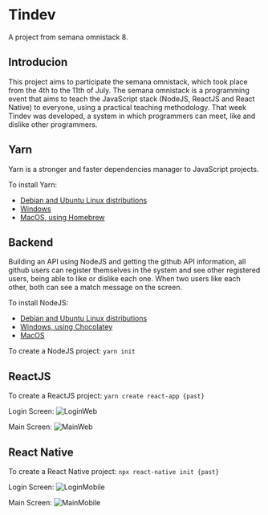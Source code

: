 # Tindev
A project from semana omnistack 8.

## Introducion ##
This project aims to participate the semana omnistack, which took place from the 4th to the 11th of July.
The semana omnistack is a programming event that aims to teach the JavaScript stack (NodeJS, ReactJS and React Native) to everyone, using a practical teaching methodology. That week Tindev was developed, a system in which programmers can meet, like and dislike other programmers.

## Yarn ##
Yarn is a stronger and faster dependencies manager to JavaScript projects.

To install Yarn:
 - [Debian and Ubuntu Linux distributions](https://yarnpkg.com/pt-BR/docs/install#debian-stable)
 - [Windows](https://yarnpkg.com/pt-BR/docs/install#windows-stable)
 - [MacOS, using Homebrew](https://yarnpkg.com/pt-BR/docs/install#mac-stable)

## Backend ##
Building an API using NodeJS and getting the github API information, all github users can register themselves in the system and see other registered users, being able to like or dislike each one. When two users like each other, both can see a match message on the screen.

To install NodeJS:
 - [Debian and Ubuntu Linux distributions](https://nodejs.org/en/download/package-manager/#debian-and-ubuntu-based-linux-distributions-enterprise-linux-fedora-and-snap-packages)
 - [Windows, using Chocolatey](https://nodejs.org/en/download/package-manager/#windows)
 - [MacOS](https://nodejs.org/en/download/package-manager/#macos)

To create a NodeJS project:
`yarn init`

## ReactJS ##
To create a ReactJS project:
`yarn create react-app {past}`

Login Screen:
![LoginWeb](https://i.imgsafe.org/9c/9c74808a68.png)

Main Screen:
![MainWeb](https://gph.is/g/apVbndB)

## React Native ##
To create a React Native project:
`npx react-native init {past}`

Login Screen:
![LoginMobile](https://i.imgsafe.org/9c/9c86ab8fd4.png)

Main Screen:
![MainMobile](https://gph.is/g/ajyW0xn)

